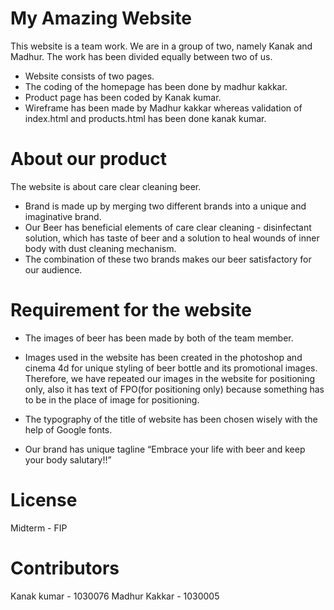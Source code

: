 # My Amazing Website

This website is a team work. We are in a group of two, namely Kanak and Madhur.
The work has been divided equally between two of us.
* Website consists of two pages.
* The coding of the homepage has been done by madhur kakkar.
* Product page has been coded by Kanak kumar.
* Wireframe has been made by Madhur kakkar whereas validation of index.html and products.html has been done kanak kumar.

# About our product

The website is about care clear cleaning beer.
* Brand is made up by merging two different brands into a unique and imaginative brand.
* Our Beer has beneficial elements of care clear cleaning - disinfectant solution, which has taste of beer and a solution to heal wounds of inner body with dust cleaning mechanism.
* The combination of these two brands makes our beer satisfactory for our audience.

# Requirement for the website 

* The images of beer has been made by both of the team member. 

* Images used in the website has been created in the photoshop and cinema 4d for unique styling of beer bottle and its promotional images. Therefore, we have repeated our images in the website for positioning only, also it has text of FPO(for positioning only) because something has to be in the place of image for positioning.

* The typography of the title of website has been chosen wisely with the help of Google fonts.

* Our brand has unique tagline “Embrace your life with beer and keep your body salutary!!”

# License
Midterm - FIP

# Contributors 
Kanak kumar - 1030076
Madhur Kakkar  - 1030005
